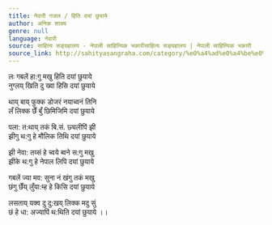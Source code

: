 ```yaml
---
title: नेवारी गजल / हिति दयां छुयाये
author: अनिक शाक्य
genre: null
language: नेवारी
source: साहित्य सङ्ग्रहालय - नेपाली साहित्यिक भकारीसाहित्य सङ्ग्रहालय | नेपाली साहित्यिक भकारी
source_link: http://sahityasangraha.com/category/%e0%a4%ad%e0%a4%be%e0%a4%b7%e0%a4%be-%e0%a4%ad%e0%a4%be%e0%a4%b7%e0%a5%80-%e0%a4%b8%e0%a4%be%e0%a4%b9%e0%a4%bf%e0%a4%a4%e0%a5%8d%e0%a4%af/%e0%a4%a8%e0%a5%87%e0%a4%b5%e0%a4%be%e0%a4%b0%e0%a5%80-%e0%a4%b0%e0%a4%9a%e0%a4%a8%e0%a4%be/
---
```


लः गबलें हा:गु मखु हिति दयां छुयाये  
नुग्लय् खिति दु ख्वा हिसि दयां छुयाये

थाय् बाय् फुक्क डोजरं नयाच्वनं तिनि  
लँ लिक्क छेँ बुँ छिमिजिमि दयां छुयाये

पला: त:थाय् तकं बि.सं. छ्यलीपिं झी  
झीगु थ:गु हे मौलिक तिथि दयां छुयाये

झी नेवा: तय्सं हे च्वये ब्वने स:गु मखु  
झीके थ:गु हे नेपाल लिपि दयां छुयाये

गबलें ज्या मव: सुना नं खंगु तकं मखु  
छंगु छेँय् लुँया:म्ह हे किसि दयां छुयाये

लसताय् यक्व दु दु:खय् लिक्क मदु सुं  
छं हे धा: अज्यापिं थ:थिति दयां छुयाये ।।
